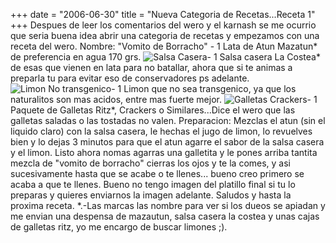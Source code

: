 +++
date = "2006-06-30"
title = "Nueva Categoria de Recetas...Receta 1"
+++
Despues de leer los comentarios del wero y el karnash se me ocurrio que seria buena idea abrir una categoria de recetas y empezamos con una receta del wero. Nombre: "Vomito de Borracho" - 1 Lata de Atun Mazatun\* de preferencia en agua 170 grs. ![Salsa Casera](http://www.d-corp.org/public/2006/06/salsa.jpg)- 1 Salsa casera La Costea\* de esas que vienen en lata para no batallar, ahora que si te animas a preparla tu para evitar eso de conservadores ps adelante. ![Limon No transgenico](http://www.d-corp.org/public/2006/06/Limon.jpg)- 1 Limon que no sea transgenico, ya que los naturalitos son mas acidos, entre mas fuerte mejor. ![Galletas Crackers](http://www.d-corp.org/public/2006/06/craecker03.jpg)- 1 Paquete de Galletas Ritz\*, Crackers o Similares...Dice el wero que las galletas saladas o las tostadas no valen. Preparacion: Mezclas el atun (sin el liquido claro) con la salsa casera, le hechas el jugo de limon, lo revuelves bien y lo dejas 3 minutos para que el atun agarre el sabor de la salsa casera y el limon. Listo ahora nomas agarras una galletita y le pones arriba tantita mezcla de "vomito de borracho" cierras los ojos y te la comes, y asi sucesivamente hasta que se acabe o te llenes... bueno creo primero se acaba a que te llenes. Bueno no tengo imagen del platillo final si tu lo preparas y quieres enviarnos la imagen adelante. Saludos y hasta la proxima receta. \*.-Las marcas las nombre para ver si los dueos se apiadan y me envian una despensa de mazautun, salsa casera la costea y unas cajas de galletas ritz, yo me encargo de buscar limones ;).


